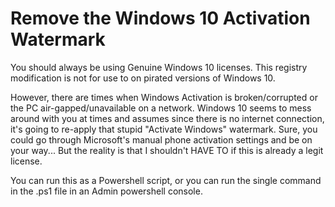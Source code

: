 # Remove the Windows 10 Activation Watermark

You should always be using Genuine Windows 10 licenses. This registry modification is not for use to on pirated versions of Windows 10.  

However, there are times when Windows Activation is broken/corrupted or the PC air-gapped/unavailable on a network.  Windows 10 seems to mess around with you at times and assumes since there is no internet connection, it's going to re-apply that stupid "Activate Windows" watermark.  Sure, you could go through Microsoft's manual phone activation settings and be on your way... But the reality is that I shouldn't HAVE TO if this is already a legit license.

You can run this as a Powershell script, or you can run the single command in the .ps1 file in an Admin powershell console.
